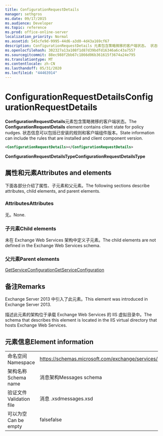 ```yaml
---
title: ConfigurationRequestDetails
manager: sethgros
ms.date: 09/17/2015
ms.audience: Developer
ms.topic: reference
ms.prod: office-online-server
localization_priority: Normal
ms.assetid: 545cfe9d-9995-44d6-a3d0-4d43a169cf67
description: ConfigurationRequestDetails 元素包含策略微移的客户端状态。 状态信息可以包括已安装的规则和客户端组件版本。
ms.openlocfilehash: 302327a13a108f1d87d39bdfd16346a6c43a7557
ms.sourcegitcommit: 88ec988f2bb67c1866d06b361615f3674a24e795
ms.translationtype: MT
ms.contentlocale: zh-CN
ms.lasthandoff: 05/31/2020
ms.locfileid: "44463914"
---
```

# <a name="configurationrequestdetails"></a><span data-ttu-id="de202-104">ConfigurationRequestDetails</span><span class="sxs-lookup"><span data-stu-id="de202-104">ConfigurationRequestDetails</span></span>

<span data-ttu-id="de202-105">**ConfigurationRequestDetails**元素包含策略微移的客户端状态。</span><span class="sxs-lookup"><span data-stu-id="de202-105">The **ConfigurationRequestDetails** element contains client state for policy nudges.</span></span> <span data-ttu-id="de202-106">状态信息可以包括已安装的规则和客户端组件版本。</span><span class="sxs-lookup"><span data-stu-id="de202-106">State information can include the rules that are installed and client component version.</span></span> 
  
```XML
<ConfigurationRequestDetails></ConfigurationRequestDetails>
```

 <span data-ttu-id="de202-107">**ConfigurationRequestDetailsType**</span><span class="sxs-lookup"><span data-stu-id="de202-107">**ConfigurationRequestDetailsType**</span></span>
## <a name="attributes-and-elements"></a><span data-ttu-id="de202-108">属性和元素</span><span class="sxs-lookup"><span data-stu-id="de202-108">Attributes and elements</span></span>

<span data-ttu-id="de202-109">下面各部分介绍了属性、子元素和父元素。</span><span class="sxs-lookup"><span data-stu-id="de202-109">The following sections describe attributes, child elements, and parent elements.</span></span>
  
### <a name="attributes"></a><span data-ttu-id="de202-110">Attributes</span><span class="sxs-lookup"><span data-stu-id="de202-110">Attributes</span></span>

<span data-ttu-id="de202-111">无。</span><span class="sxs-lookup"><span data-stu-id="de202-111">None.</span></span>
  
### <a name="child-elements"></a><span data-ttu-id="de202-112">子元素</span><span class="sxs-lookup"><span data-stu-id="de202-112">Child elements</span></span>

<span data-ttu-id="de202-113">未在 Exchange Web Services 架构中定义子元素。</span><span class="sxs-lookup"><span data-stu-id="de202-113">The child elements are not defined in the Exchange Web Services schema.</span></span>
  
### <a name="parent-elements"></a><span data-ttu-id="de202-114">父元素</span><span class="sxs-lookup"><span data-stu-id="de202-114">Parent elements</span></span>

[<span data-ttu-id="de202-115">GetServiceConfiguration</span><span class="sxs-lookup"><span data-stu-id="de202-115">GetServiceConfiguration</span></span>](getserviceconfiguration.md)
  
## <a name="remarks"></a><span data-ttu-id="de202-116">备注</span><span class="sxs-lookup"><span data-stu-id="de202-116">Remarks</span></span>

<span data-ttu-id="de202-117">Exchange Server 2013 中引入了此元素。</span><span class="sxs-lookup"><span data-stu-id="de202-117">This element was introduced in Exchange Server 2013.</span></span>
  
<span data-ttu-id="de202-118">描述此元素的架构位于承载 Exchange Web Services 的 IIS 虚拟目录中。</span><span class="sxs-lookup"><span data-stu-id="de202-118">The schema that describes this element is located in the IIS virtual directory that hosts Exchange Web Services.</span></span>
  
## <a name="element-information"></a><span data-ttu-id="de202-119">元素信息</span><span class="sxs-lookup"><span data-stu-id="de202-119">Element information</span></span>

|||
|:-----|:-----|
|<span data-ttu-id="de202-120">命名空间</span><span class="sxs-lookup"><span data-stu-id="de202-120">Namespace</span></span>  <br/> |https://schemas.microsoft.com/exchange/services/2006/messages  <br/> |
|<span data-ttu-id="de202-121">架构名称</span><span class="sxs-lookup"><span data-stu-id="de202-121">Schema name</span></span>  <br/> |<span data-ttu-id="de202-122">消息架构</span><span class="sxs-lookup"><span data-stu-id="de202-122">Messages schema</span></span>  <br/> |
|<span data-ttu-id="de202-123">验证文件</span><span class="sxs-lookup"><span data-stu-id="de202-123">Validation file</span></span>  <br/> |<span data-ttu-id="de202-124">消息 .xsd</span><span class="sxs-lookup"><span data-stu-id="de202-124">messages.xsd</span></span>  <br/> |
|<span data-ttu-id="de202-125">可以为空</span><span class="sxs-lookup"><span data-stu-id="de202-125">Can be empty</span></span>  <br/> |<span data-ttu-id="de202-126">false</span><span class="sxs-lookup"><span data-stu-id="de202-126">false</span></span>  <br/> |
   

